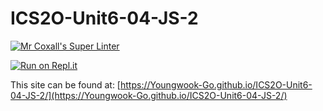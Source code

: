# ICS2O-Unit6-04-JS-2

[![Mr Coxall's Super Linter](https://github.com/Youngwook-Go/ICS2O-Unit6-04-JS-2/workflows/Mr%20Coxall's%20Super%20Linter/badge.svg)](https://github.com/Youngwook-Go/ICS2O-Unit6-04-JS-2/actions)

[![Run on Repl.it](https://repl.it/badge/github/Youngwook-Go/ICS2O-Unit6-04-JS-2)](https://repl.it/github/Youngwook-Go/ICS2O-Unit6-04-JS-2)

This site can be found at: [https://Youngwook-Go.github.io/ICS2O-Unit6-04-JS-2/](https://Youngwook-Go.github.io/ICS2O-Unit6-04-JS-2/)
